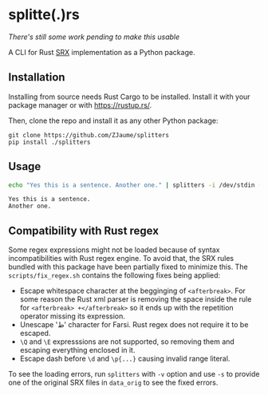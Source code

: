 # splitte(.)rs
*There's still some work pending to make this usable*

A CLI for Rust [SRX](https://github.com/bminixhofer/srx) implementation as a Python package.

## Installation
Installing from source needs Rust Cargo to be installed. Install it with your package manager or with https://rustup.rs/.

Then, clone the repo and install it as any other Python package:
```
git clone https://github.com/ZJaume/splitters
pip install ./splitters
```

## Usage
```bash
echo "Yes this is a sentence. Another one." | splitters -i /dev/stdin --output /dev/stdout -l en
```
```
Yes this is a sentence.
Another one.
```


## Compatibility with Rust regex
Some regex expressions might not be loaded because of syntax incompatibilities with Rust regex engine.
To avoid that, the SRX rules bundled with this package have been partially fixed to minimize this.
The `scripts/fix_regex.sh` contains the following fixes being applied:
  - Escape whitespace character at the begginging of `<afterbreak>`. For some reason the Rust xml parser is removing the space inside the rule for `<afterbreak> +</afterbreak>` so it ends up with the repetition operator missing its expression.
  - Unescape 'ظ' character for Farsi. Rust regex does not require it to be escaped.
  - `\Q` and `\E` expresssions are not supported, so removing them and escaping everything enclosed in it.
  - Escape dash before `\d` and `\p{...}` causing invalid range literal.

To see the loading errors, run `splitters` with `-v` option and use `-s` to provide one of the original SRX files in `data_orig` to see the fixed errors.
